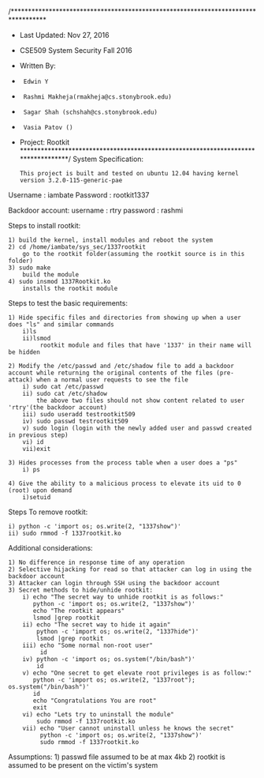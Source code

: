/**********************************************************************************
 *	Last Updated: Nov 27, 2016
 *	CSE509 System Security Fall 2016
 *	Written By:
 *		Edwin Y
 *		Rashmi Makheja(rmakheja@cs.stonybrook.edu)
 *		Sagar Shah (schshah@cs.stonybrook.edu)
 *		Vasia Patov () 
 *	Project: Rootkit
 **********************************************************************************/
System Specification:
	
		This project is built and tested on ubuntu 12.04 having kernel version 3.2.0-115-generic-pae

Username : iambate
Password : rootkit1337

Backdoor account:
username : rtry
password : rashmi

Steps to install rootkit:

	1) build the kernel, install modules and reboot the system
	2) cd /home/iambate/sys_sec/1337rootkit
		go to the rootkit folder(assuming the rootkit source is in this folder)
	3) sudo make 
		build the module
	4) sudo insmod 1337Rootkit.ko 
		installs the rootkit module


Steps to test the basic requirements:

	1) Hide specific files and directories from showing up when a user does "ls" and similar commands
		i)ls
		ii)lsmod
			 rootkit module and files that have '1337' in their name will be hidden
			 
	2) Modify the /etc/passwd and /etc/shadow file to add a backdoor account while returning the original contents of the files (pre-attack) when a normal user requests to see the file
		i) sudo cat /etc/passwd
		ii) sudo cat /etc/shadow
			the above two files should not show content related to user 'rtry'(the backdoor account)
		iii) sudo useradd testrootkit509
		iv) sudo passwd testrootkit509
		v) sudo login (login with the newly added user and passwd created in previous step)
		vi) id
		vii)exit
	
	3) Hides processes from the process table when a user does a "ps"
		i) ps
	
	4) Give the ability to a malicious process to elevate its uid to 0 (root) upon demand
		i)setuid 

Steps To remove rootkit:
	
	i) python -c 'import os; os.write(2, "1337show")'
	ii) sudo rmmod -f 1337rootkit.ko

Additional considerations:

	1) No difference in response time of any operation
	2) Selective hijacking for read so that attacker can log in using the backdoor account
	3) Attacker can login through SSH using the backdoor account
	3) Secret methods to hide/unhide rootkit:
		i) echo "The secret way to unhide rootkit is as follows:"
		   python -c 'import os; os.write(2, "1337show")'
		   echo "The rootkit appears"
		   lsmod |grep rootkit
		ii) echo "The secret way to hide it again"
		    python -c 'import os; os.write(2, "1337hide")'
		    lsmod |grep rootkit
		iii) echo "Some normal non-root user"
		     id
		iv) python -c 'import os; os.system("/bin/bash")'
		    id
		v) echo "One secret to get elevate root privileges is as follow:"
		   python -c 'import os; os.write(2, "1337root"); os.system("/bin/bash")'
		   id
		   echo "Congratulations You are root"
		   exit
		vi) echo "Lets try to uninstall the module"
		    sudo rmmod -f 1337rootkit.ko
		vii) echo "User cannot uninstall unless he knows the secret"
		     python -c 'import os; os.write(2, "1337show")'
		     sudo rmmod -f 1337rootkit.ko

Assumptions:
	1) passwd file assumed to be at max 4kb
	2) rootkit is assumed to be present on the victim's system
	
	
